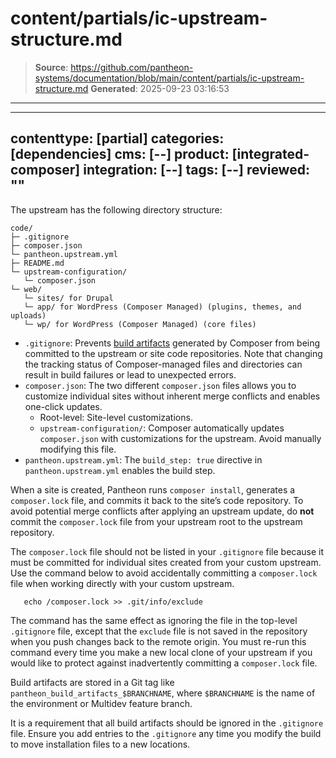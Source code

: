 # content/partials/ic-upstream-structure.md

> **Source**: https://github.com/pantheon-systems/documentation/blob/main/content/partials/ic-upstream-structure.md
> **Generated**: 2025-09-23 03:16:53

---

---
contenttype: [partial]
categories: [dependencies]
cms: [--]
product: [integrated-composer]
integration: [--]
tags: [--]
reviewed: ""
---

The upstream has the following directory structure:

```none:title=code/
code/
├─ .gitignore
├─ composer.json
└─ pantheon.upstream.yml
├─ README.md
└─ upstream-configuration/
   └─ composer.json
└─ web/
   └─ sites/ for Drupal
   └─ app/ for WordPress (Composer Managed) (plugins, themes, and uploads)
   └─ wp/ for WordPress (Composer Managed) (core files)
```

- `.gitignore`: Prevents [build artifacts](/guides/integrated-composer#build-and-deploy-terminology) generated by Composer from being committed to the upstream or site code repositories. Note that changing the tracking status of Composer-managed files and directories can result in build failures or lead to unexpected errors.
- `composer.json`: The two different `composer.json` files allows you to customize individual sites without inherent merge conflicts and enables one-click updates.
  - Root-level: Site-level customizations.
  - `upstream-configuration/`: Composer automatically updates `composer.json` with customizations for the upstream. Avoid manually modifying this file.
- `pantheon.upstream.yml`: The `build_step: true` directive in `pantheon.upstream.yml` enables the build step.

When a site is created, Pantheon runs `composer install`, generates a `composer.lock` file, and commits it back to the site’s code repository. To avoid potential merge conflicts after applying an upstream update, do **not** commit the `composer.lock` file from your upstream root to the upstream repository.

The `composer.lock` file should not be listed in your `.gitignore` file because it must be committed for individual sites created from your custom upstream. Use the command below to avoid accidentally committing a `composer.lock` file when working directly with your custom upstream.

       echo /composer.lock >> .git/info/exclude

The command has the same effect as ignoring the file in the top-level `.gitignore` file, except that the `exclude` file is not saved in the repository when you push changes back to the remote origin. You must re-run this command every time you make a new local clone of your upstream if you would like to protect against inadvertently committing a `composer.lock` file.

Build artifacts are stored in a Git tag like `pantheon_build_artifacts_$BRANCHNAME`, where `$BRANCHNAME` is the name of the environment or Multidev feature branch.

It is a requirement that all build artifacts should be ignored in the `.gitignore` file. Ensure you add entries to the `.gitignore` any time you modify the build to move installation files to a new locations.
